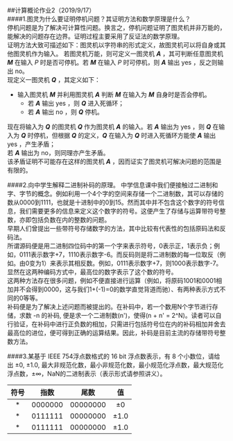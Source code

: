 ##计算概论作业2（2019/9/17）  
####1.图灵为什么要证明停机问题？其证明方法和数学原理是什么？  
停机问题是为了解决可计算性问题。换言之，停机问题证明了图灵机并非万能的，能解决的问题存在边界。证明过程主要采用了反证法的数学原理。  
证明方法大致可描述如下：图灵机以字符串的形式定义，故图灵机可以将自身或其他图灵机作为输入。 若图灵机万能，则可定义一图灵机 *__A__* ，其可判断任意图灵机 *__M__* 在输入 *P* 时是否可停机。若 *__M__* 在输入 *P* 时可停机，则 *__A__* 输出 yes ，反之则输出 no。  
现定义一图灵机 *__Q__* ，其定义如下：  
 
* 输入图灵机  *__M__*  并利用图灵机 *__A__* 判断 *__M__* 在输入为 *__M__* 自身时是否会停机。  
  * 若 *__A__* 输出 yes ，则 *__Q__* 进入死循环； 
  * 若 *__A__* 输出 no ，则 *__Q__* 停机。 
 
现在将输入为 *__Q__* 的图灵机 *__Q__* 作为图灵机 *__A__* 的输入。若 *__A__* 输出为 yes ，则 *__Q__* 在输入为 *__Q__* 时停机，但根据 *__Q__* 的定义，*__Q__* 在输入为 *__Q__* 时进入死循环方能使 *__A__* 输出 yes ，产生矛盾；  
若 *__A__* 输出为 no，则同理亦产生矛盾。  
该矛盾证明不可能存在这样的图灵机 *__A__* ，因而证实了图灵机可解决问题的范围是有限的。


####2.向中学生解释二进制补码的原理。
中学信息课中我们便接触过二进制和字、字节的概念。例如利用一个4个字的空间来存储一个二进制数，其可以存储的数从0000到1111，也就是十进制中的0到15。然而其中并不包含这个数字的符号信息，我们需要更多的信息来定义这个数字的符号。这便产生了存储与运算带符号整数，亦即包括负数在内的整数的问题。  
早期人们曾提出一些带符号存储数字的方法，其中比较有代表性的包括原码法和反码法。  
所谓源码便是用二进制四位码中的第一个字来表示符号，0表示正，1表示负；例如，0111表示数字+7，1110表示数字-6。而反码则是将二进制数的每一位取反（例如。由0变为1）来表示其相反数。例如，0111表示数字+7，则1000表示数字-7。显然在这两种编码方式中，最高位的数字表示了这个数的符号。  
这两种方法存在很多问题，例如不便直接进行运算（例如，将原码1001和0001相加并不会得到0000，这与我们1+(-1)=0的数学直觉背道而驰）、有两种表示方式不同的0等等。  
补码便是为了解决上述问题而被提出的。在补码中，若一个数用N个字节进行存储，求数 -n 的补码, 便是求一个二进制数(n')，使得(n + n' = 2^N)。读者可以自行验证，在补码中进行正负数的相加，只需进行包括符号位在内的补码相加并舍去最高位的进位，便可得到正确的运算结果。因此，补码是目前主流的存储带符号整数方法。

####3.某基于 IEEE 754浮点数格式的 16 bit 浮点数表示，有 8 个小数位，请给出 ±0, ±1.0, 最大非规范化数，最小非规范化数，最小规范化浮点数，最大规范化浮点数，±∞，NaN的二进制表示（表示形式请参照讲义）。

符号 | 指数 | 尾数 | 值
:-: | :-: | :-: | :-:
* | 0000000 | 00000000 | ±0
* | 0111111| 00000000 | ±1.0
* | 0111111| 00000000 | ±1.0
